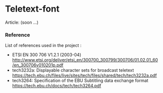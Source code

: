 # Teletext-font

Article: (soon ...)

### Reference

List of references used in the project :

- ETSI EN 300 706 V1.2.1 (2003-04)
http://www.etsi.org/deliver/etsi_en/300700_300799/300706/01.02.01_60/en_300706v010201p.pdf
- tech3232a: Displayable character sets for broadcast teletext
https://tech.ebu.ch/files/live/sites/tech/files/shared/tech/tech3232a.pdf
- tech3264: Specification of the EBU Subtitling data exchange format 
https://tech.ebu.ch/docs/tech/tech3264.pdf